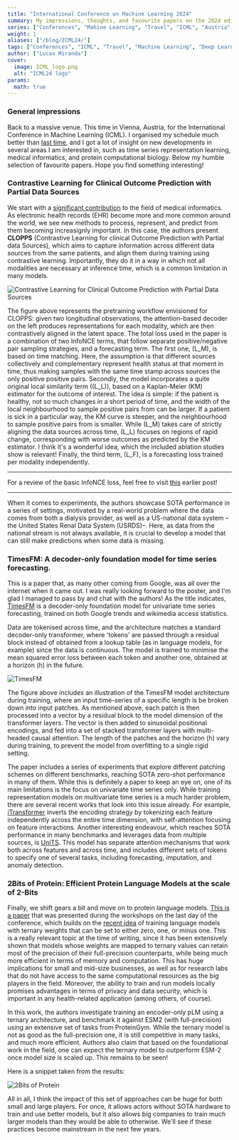 ```yaml
---
title: "International Conference on Machine Learning 2024"
summary: My impressions, thoughts, and favourite papers on the 2024 edition of ICML, which I attended in person in Vienna.
series: ["Conferences", "Mahine Learning", "Travel", "ICML", "Austria", "Vienna"]
weight: 1
aliases: ["/blog/ICML24/"]
tags: ["Conferences", "ICML", "Travel", "Machine Learning", "Deep Learning", "Austria", "Vienna"]
author: ["Lucas Miranda"]
cover:
  image: ICML_logo.png
  alt: "ICML24 logo"
params:
  math: true
---
```


### General impressions

Back to a massive venue. This time in Vienna, Austria, for the International Conference in Machine Learning (ICML). I organised my schedule much better than [last time](https://lucasmiranda42.github.io/digital_home/en/blog/neurips23/neurips23/), and I got a lot of insight on new developments in several areas I am interested in, such as time series representation learning, medical informatics, and protein computational biology. Below my humble selection of favourite papers. Hope you find something interesting!

### Contrastive Learning for Clinical Outcome Prediction with Partial Data Sources

We start with a [significant contribution](https://openreview.net/pdf?id=elCOPIm4Xw) to the field of medical informatics. As electronic health records (EHR) become more and more common around the world, we see new methods to process, represent, and predict from them becoming increasignly important. In this case, the authors present **CLOPPS** (Contrastive Learning for clinical Outcome Prediction with Partial data Sources), which aims to capture information across different data sources from the same patients, and align them during training using contrastive learning. Importantly, they do it in a way in which not all modalities are necessary at inference time, which is a common limitation in many models. 

![Contrastive Learning for Clinical Outcome Prediction with Partial Data Sources](../../../../contrastive_med_align.png "Contrastive Learning for Clinical Outcome Prediction with Partial Data Sources")

The figure above represents the pretraining workflow envisioned for CLOPPS: given two longitudinal observations, the attention-based decoder on the left produces representations for each modality, which are then contrastively aligned in the latent space. The total loss used in the paper is a combination of two InfoNCE terms, that follow separate positive/negative pair sampling strategies, and a forecasting term. The first one, \(L_M\), is based on time matching. Here, the assumption is that different sources collectively and complementary represent health status at that moment in time, thus making samples with the same time stamp across sources the only positive positive pairs. Secondly, the model incorporates a quite original local similarity term (\(L_L\)), based on a Kaplan-Meier (KM) estimator for the outcome of interest. The idea is simple: if the patient is healthy, not so much changes in a short period of time, and the width of the local neighbourhood to sample positive pairs from can be larger. If a patient is sick in a particular way, the KM curve is steeper, and the neighbourhood to sample positive pairs from is smaller. While \(L_M\) takes care of strictly aligning the data sources across time, \(L_L\) focuses on regions of rapid change, corresponding with worse outcomes as predicted by the KM estimator. I think it's a wonderful idea, which the included ablation studies show is relevant! Finally, the third term, \(L_F\), is a forecasting loss trained per modality independently.

---

For a review of the basic InfoNCE loss, feel free to visit [this](https://lucasmiranda42.github.io/digital_home/en/blog/neurips23/neurips23/) earlier post!

---

When it comes to experiments, the authors showcase SOTA performance in a series of settings, motivated by a real-world problem where the data comes from both a dialysis provider, as well as a US-national data system –the United States Renal Data System (USRDS)–. Here, as data from the national stream is not always available, it is crucial to develop a model that can still make predictions when some data is missing.

### TimesFM: A decoder-only foundation model for time series forecasting.

This is a paper that, as many other coming from Google, was all over the internet when it came out. I was really looking forward to the poster, and I'm glad I managed to pass by and chat with the authors! As the title indicates, [TimesFM](https://arxiv.org/pdf/2310.10688) is a decoder-only foundation model for univariate time series forecasting, trained on both Google trends and wikimedia access statistics.

Data are tokenised across time, and the architecture matches a standard decoder-only transformer, where 'tokens' are passed through a residual block instead of obtained from a lookup table (as in language models, for example) since the data is continuous. The model is trained to minimise the mean squared error loss between each token and another one, obtained at a horizon \(h\) in the future.

![TimesFM](../../../../timesfm.png "TimesFM")

The figure above includes an illustration of the TimesFM model architecture during training, where an input time-series of a specific length is be broken down into input patches. As mentioned above, each patch is then processed into a vector by a residual block to the model dimension of the transformer layers. The vector is then added to sinusoidal positional encodings, and fed into a set of stacked transformer layers with multi-headed causal attention. The length of the patches and the horizon \(h\) vary during training, to prevent the model from overfitting to a single rigid setting.

The paper includes a series of experiments that explore different patching schemes on different benchmarks, reaching SOTA zero-shot performance in many of them. While this is definitely a paper to keep an eye on, one of its main limitations is the focus on univariate time series only. While training representation models on multivariate time series is a much harder problem, there are several recent works that look into this issue already. For example, [iTransformer](https://arxiv.org/abs/2310.06625) inverts the encoding strategy by tokenizing each feature independently across the entire time dimension, with self-attention focusing on feature interactions. Another interesting endeavour, which reaches SOTA performance in many benchmarks and leverages data from multiple sources, is [UniTS](https://arxiv.org/abs/2403.00131). This model has separate attention mechanisms that work both across features and across time, and includes different sets of tokens to specify one of several tasks, including forecasting, imputation, and anomaly detection.

### 2Bits of Protein: Efficient Protein Language Models at the scale of 2-Bits

Finally, we shift gears a bit and move on to protein language models. [This is a paper](https://openreview.net/pdf?id=bVQjzz3ABw) that was presented during the workshops on the last day of the conference, which builds on the [recent idea](https://arxiv.org/pdf/2402.17764) of training language models with ternary weights that can be set to either zero, one, or minus one. This is a really relevant topic at the time of writing, since it has been extensively shown that models whose weights are mapped to ternary values can retain most of the precision of their full-precision counterparts, while being much more efficient in terms of memory and computation. This has huge implications for small and mid-size businesses, as well as for research labs that do not have access to the same computational resources as the big players in the field. Moreover, the ability to train and run models locally promises advantages in terms of privacy and data security, which is important in any health-related application (among others, of course).

In this work, the authors investigate training an encoder-only pLM using a ternary architecture, and benchmark it against ESM2 (with full-precision) using an extensive set of tasks from ProteinGym. While the ternary model is not as good as the full-precision one, it is still competitive in many tasks, and much more efficient. Authors also claim that based on the foundational work in the field, one can expect the ternary model to outperform ESM-2 once model size is scaled up. This remains to be seen!

Here is a snippet taken from the results:

![2Bits of Protein](../../../../2bitplm.png "2Bits of Protein")

All in all, I think the impact of this set of approaches can be huge for both small and large players. For once, it allows actors without SOTA hardware to train and use better models, but it also allows big companies to train much larger models than they would be able to otherwise. We'll see if these practices become mainstream in the next few years.